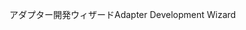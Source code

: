 <span data-ttu-id="f9d3f-101">アダプター開発ウィザード</span><span class="sxs-lookup"><span data-stu-id="f9d3f-101">Adapter Development Wizard</span></span>